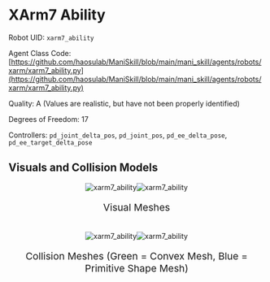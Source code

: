 <!-- THIS IS ALL GENERATED DOCUMENTATION via generate_robot_docs.py. DO NOT MODIFY THIS FILE DIRECTLY. -->

# XArm7 Ability

Robot UID: `xarm7_ability`

Agent Class Code: [https://github.com/haosulab/ManiSkill/blob/main/mani_skill/agents/robots/xarm/xarm7_ability.py](https://github.com/haosulab/ManiSkill/blob/main/mani_skill/agents/robots/xarm/xarm7_ability.py)

Quality: A (Values are realistic, but have not been properly identified)

Degrees of Freedom: 17

Controllers: `pd_joint_delta_pos`, `pd_joint_pos`, `pd_ee_delta_pose`, `pd_ee_target_delta_pose`

## Visuals and Collision Models

<div>
    <div style="max-width: 100%; display: flex; justify-content: center;">
        <img src="../_static/robot_images/xarm7_ability/front_visual.png" style='min-width:min(50%, 100px);max-width:50%;height:auto' alt="xarm7_ability">
        <img src="../_static/robot_images/xarm7_ability/side_visual.png" style='min-width:min(50%, 100px);max-width:50%;height:auto' alt="xarm7_ability">
    </div>
    <p style="text-align: center; font-size: 1.2rem;">Visual Meshes</p>
    <br/>
    <div style="max-width: 100%; display: flex; justify-content: center;">
        <img src="../_static/robot_images/xarm7_ability/front_collision.png" style='min-width:min(50%, 100px);max-width:50%;height:auto' alt="xarm7_ability">
        <img src="../_static/robot_images/xarm7_ability/side_collision.png" style='min-width:min(50%, 100px);max-width:50%;height:auto' alt="xarm7_ability">
    </div>
    <p style="text-align: center; font-size: 1.2rem;">Collision Meshes (Green = Convex Mesh, Blue = Primitive Shape Mesh)</p>
</div>
